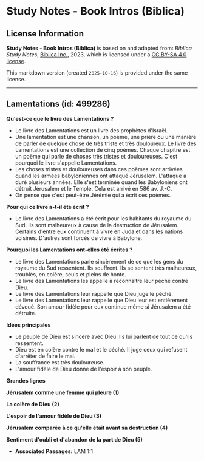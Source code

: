 # Study Notes - Book Intros (Biblica)

## License Information

**Study Notes - Book Intros (Biblica)** is based on and adapted from: _Biblica Study Notes_, [Biblica Inc.](https://www.biblica.com/), 2023, which is licensed under a [CC BY-SA 4.0 license](https://creativecommons.org/licenses/by-sa/4.0/legalcode.en).

This markdown version (created `2025-10-16`) is provided under the same license.



--------------------------------

## Lamentations (id: 499286)

**Qu'est\-ce que le livre des** **Lamentations ?**

* Le livre des Lamentations est un livre des prophètes d'Israël.
* Une lamentation est une chanson, un poème, une prière ou une manière de parler de quelque chose de très triste et très douloureux. Le livre des Lamentations est une collection de cinq poèmes. Chaque chapitre est un poème qui parle de choses très tristes et douloureuses. C'est pourquoi le livre s'appelle Lamentations.
* Les choses tristes et douloureuses dans ces poèmes sont arrivées quand les armées babyloniennes ont attaqué Jérusalem. L'attaque a duré plusieurs années. Elle s'est terminée quand les Babyloniens ont détruit Jérusalem et le Temple. Cela est arrivé en 586 av. J.\-C.
* On pense que c'est peut\-être Jérémie qui a écrit ces poèmes.

**Pour qui ce livre a\-t\-il été écrit ?**

* Le livre des Lamentations a été écrit pour les habitants du royaume du Sud. Ils sont malheureux à cause de la destruction de Jérusalem. Certains d'entre eux continuent à vivre en Juda et dans les nations voisines. D'autres sont forcés de vivre à Babylone.

**Pourquoi les Lamentations ont\-elles été écrites ?**

* Le livre des Lamentations parle sincèrement de ce que les gens du royaume du Sud ressentent. Ils souffrent. Ils se sentent très malheureux, troublés, en colère, seuls et pleins de honte.
* Le livre des Lamentations les appelle à reconnaître leur péché contre Dieu.
* Le livre des Lamentations leur rappelle que Dieu juge le péché.
* Le livre des Lamentations leur rappelle que Dieu leur est entièrement dévoué. Son amour fidèle pour eux continue même si Jérusalem a été détruite.

**Idées principales**

* Le peuple de Dieu est sincère avec Dieu. Ils lui parlent de tout ce qu'ils ressentent.
* Dieu est en colère contre le mal et le péché. Il juge ceux qui refusent d'arrêter de faire le mal.
* La souffrance est très douloureuse.
* L'amour fidèle de Dieu donne de l'espoir à son peuple.

**Grandes lignes**

**Jérusalem comme une femme qui pleure (1\)**

**La colère de Dieu (2\)**

**L'espoir de l'amour fidèle de Dieu (3\)**

**Jérusalem comparée à ce qu'elle était avant sa destruction (4\)**

**Sentiment d'oubli et d'abandon de la part de Dieu (5\)**

* **Associated Passages:** LAM 1:1

